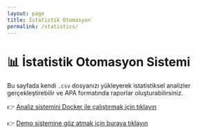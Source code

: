 ```yaml
---
layout: page
title: İstatistik Otomasyon
permalink: /statistics/
---
```


# 📊 İstatistik Otomasyon Sistemi

Bu sayfada kendi `.csv` dosyanızı yükleyerek istatistiksel analizler gerçekleştirebilir ve APA formatında raporlar oluşturabilirsiniz.

👉 [Analiz sistemini Docker ile çalıştırmak için tıklayın](https://your-shiny-server.com/statistics/)

👉 [Demo sistemine göz atmak için buraya tıklayın](/statistics/)
